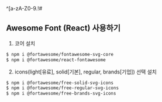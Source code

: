 ^[a-zA-Z0-9.!#$%&'*+/=?^_`{|}~-]+@[a-zA-Z0-9](?:[a-zA-Z0-9-]{0,61}[a-zA-Z0-9])?(?:\.[a-zA-Z0-9](?:[a-zA-Z0-9-]{0,61}[a-zA-Z0-9])?)*$

## Awesome Font (React) 사용하기

1. 코어 설치
```bash
$ npm i @fortawesome/fontawesome-svg-core
$ npm i @fortawesome/react-fontawesome
```

2. icons(light[유료], solid[기본], regular, brands[기업]) 선택 설치
```bash
$ npm i @fortawesome/free-solid-svg-icons
$ npm i @fortawesome/free-regular-svg-icons
$ npm i @fortawesome/free-brands-svg-icons
```